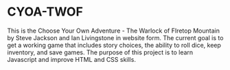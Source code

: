# CYOA-TWOF

This is the Choose Your Own Adventure - The Warlock of FIretop Mountain by Steve Jackson and Ian Livingstone in website form. The current goal is to get a working game that includes story choices, the ability to roll dice, keep inventory, and save games. The purpose of this project is to learn Javascript and improve HTML and CSS skills.
